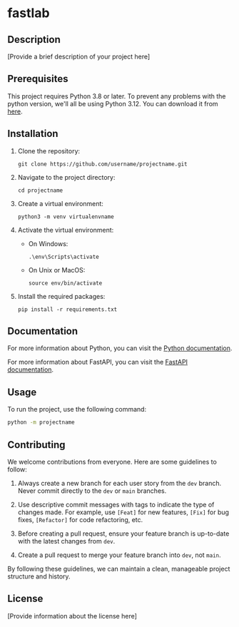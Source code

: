 # fastlab

## Description

[Provide a brief description of your project here]

## Prerequisites

This project requires Python 3.8 or later. To prevent any problems with the python version, we'll all be using Python 3.12. You can download it from [here](https://www.python.org/downloads/).

## Installation

1. Clone the repository:
    ```
    git clone https://github.com/username/projectname.git
    ```

2. Navigate to the project directory:
    ```
    cd projectname
    ```

3. Create a virtual environment:
    ```
    python3 -m venv virtualenvname
    ```

4. Activate the virtual environment:
    - On Windows:
        ```
        .\env\Scripts\activate
        ```
    - On Unix or MacOS:
        ```
        source env/bin/activate
        ```

5. Install the required packages:
    ```
    pip install -r requirements.txt
    ```

## Documentation

For more information about Python, you can visit the [Python documentation](https://docs.python.org/3/).

For more information about FastAPI, you can visit the [FastAPI documentation](https://fastapi.tiangolo.com/).

## Usage

To run the project, use the following command:

```bash
python -m projectname
```

## Contributing

We welcome contributions from everyone. Here are some guidelines to follow:

1. Always create a new branch for each user story from the `dev` branch. Never commit directly to the `dev` or `main` branches.

2. Use descriptive commit messages with tags to indicate the type of changes made. For example, use `[Feat]` for new features, `[Fix]` for bug fixes, `[Refactor]` for code refactoring, etc.

3. Before creating a pull request, ensure your feature branch is up-to-date with the latest changes from `dev`.

4. Create a pull request to merge your feature branch into `dev`, not `main`.

By following these guidelines, we can maintain a clean, manageable project structure and history.

## License

[Provide information about the license here]